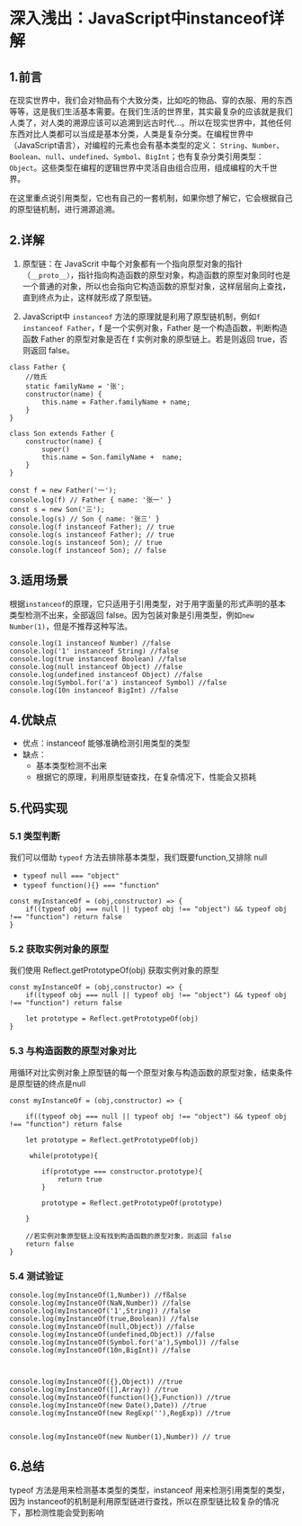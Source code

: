 # 深入浅出：JavaScript中instanceof详解

## 1.前言
在现实世界中，我们会对物品有个大致分类，比如吃的物品、穿的衣服、用的东西等等，这是我们生活基本需要。在我们生活的世界里，其实最复杂的应该就是我们人类了，对人类的溯源应该可以追溯到远古时代...。所以在现实世界中，其他任何东西对比人类都可以当成是基本分类，人类是复杂分类。在编程世界中（JavaScript语言），对编程的元素也会有基本类型的定义： `String`、`Number`、`Boolean`、`null`、`undefined`、`Symbol`、`BigInt`；也有复杂分类引用类型：`Object`。这些类型在编程的逻辑世界中灵活自由组合应用，组成编程的大千世界。

在这里重点说引用类型，它也有自己的一套机制，如果你想了解它，它会根据自己的原型链机制，进行溯源追溯。

## 2.详解

1. 原型链：在 JavaScrit 中每个对象都有一个指向原型对象的指针（`__proto__）`，指针指向构造函数的原型对象，构造函数的原型对象同时也是一个普通的对象，所以也会指向它构造函数的原型对象，这样层层向上查找，直到终点为止，这样就形成了原型链。

2. JavaScript中 `instanceof` 方法的原理就是利用了原型链机制，例如`f instanceof Father`，f 是一个实例对象，Father 是一个构造函数，判断构造函数 Father 的原型对象是否在 f 实例对象的原型链上。若是则返回 true，否则返回 false。
```
class Father {
    //姓氏
    static familyName = '张';
    constructor(name) {
        this.name = Father.familyName + name;
    }
}

class Son extends Father {
    constructor(name) {
        super()
        this.name = Son.familyName +  name;
    }
}

const f = new Father('一');
console.log(f) // Father { name: '张一' }
const s = new Son('三');
console.log(s) // Son { name: '张三' }
console.log(f instanceof Father); // true
console.log(s instanceof Father); // true
console.log(s instanceof Son); // true
console.log(f instanceof Son); // false
```

## 3.适用场景
根据`instanceof`的原理，它只适用于引用类型，对于用字面量的形式声明的基本类型检测不出来，全部返回 false。因为包装对象是引用类型，例如`new Number(1)`，但是不推荐这种写法。

```
console.log(1 instanceof Number) //false
console.log('1' instanceof String) //false
console.log(true instanceof Boolean) //false
console.log(null instanceof Object) //false
console.log(undefined instanceof Object) //false
console.log(Symbol.for('a') instanceof Symbol) //false
console.log(10n instanceof BigInt) //false
```
## 4.优缺点
- 优点：instanceof 能够准确检测引用类型的类型
- 缺点：
    - 基本类型检测不出来
    - 根据它的原理，利用原型链查找，在复杂情况下，性能会又损耗


## 5.代码实现

### 5.1 类型判断
我们可以借助 `typeof` 方法去排除基本类型，我们既要function,又排除 null
- `typeof null === "object"`
- `typeof function(){} === "function"`
```
const myInstanceOf = (obj,constructor) => {
    if((typeof obj === null || typeof obj !== "object") && typeof obj !== "function") return false
}
```

### 5.2 获取实例对象的原型
我们使用 Reflect.getPrototypeOf(obj) 获取实例对象的原型
```
const myInstanceOf = (obj,constructor) => {
    if((typeof obj === null || typeof obj !== "object") && typeof obj !== "function") return false

    let prototype = Reflect.getPrototypeOf(obj)
}
```

### 5.3 与构造函数的原型对象对比
用循环对比实例对象上原型链的每一个原型对象与构造函数的原型对象，结束条件是原型链的终点是null
```
const myInstanceOf = (obj,constructor) => {

    if((typeof obj === null || typeof obj !== "object") && typeof obj !== "function") return false

    let prototype = Reflect.getPrototypeOf(obj)

     while(prototype){

        if(prototype === constructor.prototype){
            return true
        }

        prototype = Reflect.getPrototypeOf(prototype)

    }

    //若实例对象原型链上没有找到构造函数的原型对象，则返回 false
    return false
}
```
### 5.4 测试验证
```
console.log(myInstanceOf(1,Number)) //fßalse
console.log(myInstanceOf(NaN,Number)) //false
console.log(myInstanceOf('1',String)) //false
console.log(myInstanceOf(true,Boolean)) //false
console.log(myInstanceOf(null,Object)) //false
console.log(myInstanceOf(undefined,Object)) //false
console.log(myInstanceOf(Symbol.for('a'),Symbol)) //false
console.log(myInstanceOf(10n,BigInt)) //false



console.log(myInstanceOf({},Object)) //true
console.log(myInstanceOf([],Array)) //true
console.log(myInstanceOf(function(){},Function)) //true
console.log(myInstanceOf(new Date(),Date)) //true
console.log(myInstanceOf(new RegExp(''),RegExp)) //true


console.log(myInstanceOf(new Number(1),Number)) // true
```


## 6.总结
 typeof 方法是用来检测基本类型的类型，instanceof 用来检测引用类型的类型，因为 instanceof的机制是利用原型链进行查找，所以在原型链比较复杂的情况下，那检测性能会受到影响

